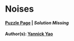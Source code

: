# Noises

#### [Puzzle Page](https://pea-puzzle-hunt.appspot.com/3i7hjuic9483ihfn/Noises.mp3) | *Solution Missing*
#### Author(s): [Yannick Yao](../../../../search.html?q=Yannick+Yao)

